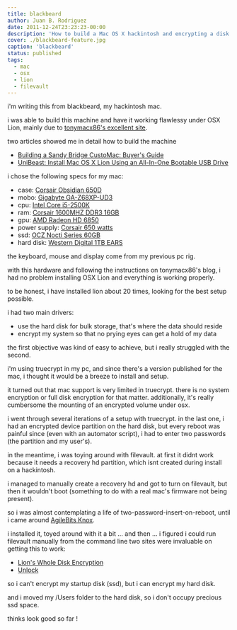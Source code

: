 ```yaml
---
title: blackbeard
author: Juan B. Rodriguez
date: 2011-12-24T23:23:23-00:00
description: 'How to build a Mac OS X hackintosh and encrypting a disk (not the system disk) with FileVault.'
cover: ./blackbeard-feature.jpg
caption: 'blackbeard'
status: published
tags:
  - mac
  - osx
  - lion
  - filevault
---
```


i'm writing this from blackbeard, my hackintosh mac.

i was able to build this machine and have it working flawlessy under OSX Lion, mainly due to [tonymacx86's excellent site](https://tonymacx86.blogspot.com).

two articles showed me in detail how to build the machine

- [Building a Sandy Bridge CustoMac: Buyer's Guide](https://tonymacx86.blogspot.com/2011/11/building-sandy-bridge-customac-buyers.html)
- [UniBeast: Install Mac OS X Lion Using an All-In-One Bootable USB Drive](https://tonymacx86.blogspot.com/2011/10/unibeast-install-mac-os-x-lion-using.html)

i chose the following specs for my mac:

- case: [Corsair Obsidian 650D](https://www.amazon.com/)</li>
- mobo: [Gigabyte GA-Z68XP-UD3](https://www.amazon.com/gp/product/B0054OWTQU/ref=as_li_ss_tl?ie=UTF8&tag=tonymacx86com-20)
- cpu: [Intel Core i5-2500K](https://www.amazon.com/gp/product/B004EBUXHQ?ie=UTF8&tag=tonymacx86com-20)
- ram: [Corsair 1600MHZ DDR3 16GB](https://www.amazon.com/gp/product/B004RFBIUU/ref=as_li_ss_tl?ie=UTF8&tag=tonymacx86com-20)
- gpu: [AMD Radeon HD 6850](https://www.amazon.com/gp/product/B004F6GJAU/ref=as_li_ss_tl?ie=UTF8&tag=tonymacx86com-20)
- power supply: [Corsair 650 watts](https://www.amazon.com/gp/product/B002LVUPZQ/ref=as_li_ss_tl?ie=UTF8&tag=tonymacx86com-20)
- ssd: [OCZ Nocti Series 60GB](https://www.amazon.com/OCZ-Technology-Nocti-mSATA-NOC-MSATA-60G/dp/B005FYFV3W)
- hard disk: [Western Digital 1TB EARS](https://www.amazon.com/Western-Digital-Caviar-Desktop-WD10EARS/dp/B002U1N95K/ref=sr_1_5?s=electronics&ie=UTF8&qid=1324784170&sr=1-5)

the keyboard, mouse and display come from my previous pc rig.

with this hardware and following the instructions on tonymacx86's blog, i had no problem installing OSX Lion and everything is working properly.

to be honest, i have installed lion about 20 times, looking for the best setup possible.

i had two main drivers:

- use the hard disk for bulk storage, that's where the data should reside
- encrypt my system so that no prying eyes can get a hold of my data

the first objective was kind of easy to achieve, but i really struggled with the second.

i'm using truecrypt in my pc, and since there's a version published for the mac, i thought it would be a breeze to install and setup.

it turned out that mac support is very limited in truecrypt. there is no system encryption or full disk encryption for that matter. additionally, it's really cumbersome the mounting of an encrypted volume under osx.

i went through several iterations of a setup with truecrypt. in the last one, i had an encrypted device partition on the hard disk, but every reboot was painful since (even with an automator script), i had to enter two passwords (the partition and my user's).

in the meantime, i was toying around with filevault. at first it didnt work because it needs a recovery hd partition, which isnt created during install on a hackintosh.

i managed to manually create a recovery hd and got to turn on filevault, but then it wouldn't boot (something to do with a real mac's firmware not being present).

so i was almost contemplating a life of two-password-insert-on-reboot, until i came around [AgileBits Knox](https://agilebits.com/knox).

i installed it, toyed around with it a bit ... and then ... i figured i could run filevault manually from the command line
two sites were invaluable on getting this to work:

- [Lion's Whole Disk Encryption](https://www.red-sweater.com/blog/1935/lions-whole-disk-encryption)
- [Unlock](https://github.com/jridgewell/Unlock)

so i can't encrypt my startup disk (ssd), but i can encrypt my hard disk.

and i moved my /Users folder to the hard disk, so i don't occupy precious ssd space.

thinks look good so far !
